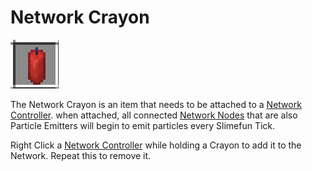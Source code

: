 # Network Crayon

![Network Crayon](<../../.gitbook/assets/image (2).png>)

The Network Crayon is an item that needs to be attached to a [Network Controller](../network-nodes/network-controller.md). when attached, all connected [Network Nodes](../network-nodes/) that are also Particle Emitters will begin to emit particles every Slimefun Tick.

Right Click a [Network Controller](../network-nodes/network-controller.md) while holding a Crayon to add it to the Network. Repeat this to remove it.

